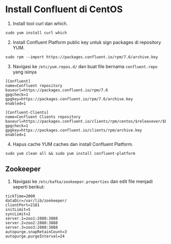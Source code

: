 # Install Confluent di CentOS

1. Install tool curl dan which.

```
sudo yum install curl which
```

2. Install Confluent Platform public key untuk sign packages di repository YUM.

```
sudo rpm --import https://packages.confluent.io/rpm/7.6/archive.key
```

3. Navigasi ke `/etc/yum.repos.d/` dan buat file bernama `confluent.repo` yang isinya

```
[Confluent]
name=Confluent repository
baseurl=https://packages.confluent.io/rpm/7.6
gpgcheck=1
gpgkey=https://packages.confluent.io/rpm/7.6/archive.key
enabled=1

[Confluent-Clients]
name=Confluent Clients repository
baseurl=https://packages.confluent.io/clients/rpm/centos/$releasever/$basearch
gpgcheck=1
gpgkey=https://packages.confluent.io/clients/rpm/archive.key
enabled=1
```

4. Hapus cache YUM caches dan install Confluent Platform.

```
sudo yum clean all && sudo yum install confluent-platform
```

## Zookeeper

1. Navigasi ke `/etc/kafka/zookeeper.properties` dan edit file menjadi seperti berikut:

```
tickTime=2000
dataDir=/var/lib/zookeeper/
clientPort=2181
initLimit=5
syncLimit=2
server.1=zoo1:2888:3888
server.2=zoo2:2888:3888
server.3=zoo3:2888:3888
autopurge.snapRetainCount=3
autopurge.purgeInterval=24
```

